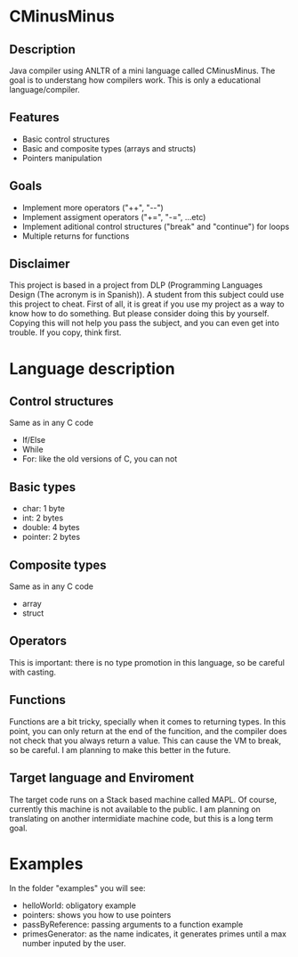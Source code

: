 # CMinusMinus

## Description

Java compiler using ANLTR of a mini language called CMinusMinus.
The goal is to understang how compilers work. This is only a educational language/compiler.

## Features

  - Basic control structures
  - Basic and composite types (arrays and structs)
  - Pointers manipulation

## Goals

  - Implement more operators ("++", "--")
  - Implement assigment operators ("+=", "-=", ...etc)
  - Implement aditional control structures ("break" and "continue") for loops
  - Multiple returns for functions

## Disclaimer

  This project is based in a project from DLP (Programming Languages Design (The acronym is in Spanish)).
  A student from this subject could use this project to cheat. First of all, it is great if you use my project as a way to 
  know how to do something. But please consider doing this by yourself. Copying this will not help you pass the subject, 
  and you can even get into trouble. If you copy, think first.
  
# Language description

## Control structures

Same as in any C code

 - If/Else
 - While
 - For: like the old versions of C, you can not

## Basic types

  - char:   1 byte
  - int:    2 bytes
  - double: 4 bytes
  - pointer: 2 bytes

## Composite types

Same as in any C code

  - array
  - struct

## Operators

This is important: there is no type promotion in this language, so be careful with casting.

## Functions

Functions are a bit tricky, specially when it comes to returning types.
In this point, you can only return at the end of the funcition, and the compiler does not check that you always 
return a value. This can cause the VM to break, so be careful.
I am planning to make this better in the future.

## Target language and Enviroment

The target code runs on a Stack based machine called MAPL. Of course, currently this machine is not available to the public.
I am planning on translating on another intermidiate machine code, but this is a long term goal.

# Examples

In the folder "examples" you will see:

  - helloWorld: obligatory example
  - pointers: shows you how to use pointers
  - passByReference: passing arguments to a function example
  - primesGenerator: as the name indicates, it generates primes until a max number inputed by the user.


